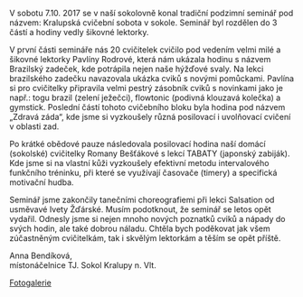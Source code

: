 ﻿---
nazev: Kralupská cvičební sobota
tags: jednota→verejnost jednota→jednota jednota→zupa
---

V sobotu 7.10. 2017 se v naší sokolovně konal tradiční podzimní
seminář pod názvem: Kralupská cvičební sobota v sokole. Seminář
byl rozdělen do 3 částí a hodiny vedly šikovné lektorky.

V první části semináře nás 20 cvičitelek cvičilo pod vedením velmi
milé a šikovné lektorky Pavlíny Rodrové, která nám ukázala hodinu s
názvem Brazilský zadeček, kde potrápila nejen naše hýžďové svaly.
Na lekci brazilského zadečku navazovala ukázka cviků s novými
pomůckami. Pavlína si pro cvičitelky připravila velmi pestrý zásobník
cviků s novinkami jako je např.: togu brazil (zelení ježečci), flowtonic
(podivná klouzavá kolečka) a gymstick. Poslední částí tohoto
cvičebního bloku byla hodina pod názvem „Zdravá záda“, kde jsme si
vyzkoušely různá posilovací i uvolňovací cvičení v oblasti zad.

Po krátké obědové pauze následovala posilovací hodina naší domácí
(sokolské) cvičitelky Romany Bešťákové s lekcí TABATY (japonský
zabiják). Kde jsme si na vlastní kůži vyzkoušely efektivní metodu
intervalového funkčního tréninku, při které se využívají časovače
(timery) a specifická motivační hudba.

Seminář jsme zakončily tanečními choreografiemi při lekci Salsation
od usměvavé Ivety Žďárské. Musím podotknout, že seminář se letos
opět vydařil. Odnesly jsme si nejen mnoho nových poznatků cviků a
nápady do svých hodin, ale také dobrou náladu. Chtěla bych
poděkovat jak všem zúčastněným cvičitelkám, tak i skvělým
lektorkám a těším se opět příště.

Anna Bendíková,  
místonáčelnice TJ. Sokol Kralupy n. Vlt.

[Fotogalerie](https://photos.app.goo.gl/MLS0Ew6XVxACjLmk2)
